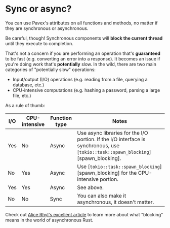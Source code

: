 # Sync or async?

You can use Pavex's attributes on all functions and methods, no matter if they are synchronous or asynchronous.

Be careful, though!
Synchronous components will **block the current thread** until they execute to completion.

That's not a concern if you are performing an operation that's **guaranteed** to be fast
(e.g. converting an error into a response).
It becomes an issue if you're doing work that's **potentially** slow.
In the wild, there are two main categories of "potentially slow" operations:

- Input/output (I/O) operations (e.g. reading from a file, querying a database, etc.)
- CPU-intensive computations (e.g. hashing a password, parsing a large file, etc.)

As a rule of thumb:

| I/O | CPU-intensive | Function type | Notes                                                                                                                              |
| --- | ------------- | ------------- | ---------------------------------------------------------------------------------------------------------------------------------- |
| Yes | No            | Async         | Use async libraries for the I/O portion. If the I/O interface is synchronous, use [`tokio::task::spawn_blocking`][spawn_blocking]. |
| No  | Yes           | Async         | Use [`tokio::task::spawn_blocking`][spawn_blocking] for the CPU-intensive portion.                                                 |
| Yes | Yes           | Async         | See above.                                                                                                                         |
| No  | No            | Sync          | You can also make it asynchronous, it doesn't matter.                                                                              |

Check out [Alice Rhyl's excellent article](https://ryhl.io/blog/async-what-is-blocking/) to learn more about what "blocking" means in the world of asynchronous Rust.
